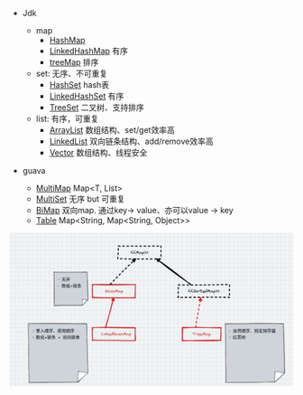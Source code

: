 * Jdk

    - map
        - [HashMap](HashMap.md)
        - [LinkedHashMap](LinkedHashMap.md) 有序
        - [treeMap](treeMap.md) 排序
    - set: 无序、不可重复
        - [HashSet](HashSet.md) hash表
        - [LinkedHashSet](LinkedHashSet.md) 有序
        - [TreeSet](TreeSet.md) 二叉树、支持排序
    - list: 有序，可重复
        - [ArrayList](ArrayList.md) 数组结构、set/get效率高
        - [LinkedList](LinkedList.md) 双向链条结构、add/remove效率高
        - [Vector](Vector.md) 数组结构、线程安全

* guava

    - [MultiMap](MultiMap.md) Map<T, List>
    - [MultiSet](MultiSet.md) 无序 but 可重复
    - [BiMap](BiMap.md) 双向map. 通过key-> value、亦可以value -> key
    - [Table](Table.md) Map<String, Map<String, Object>>




![10006](img/10006.png)














